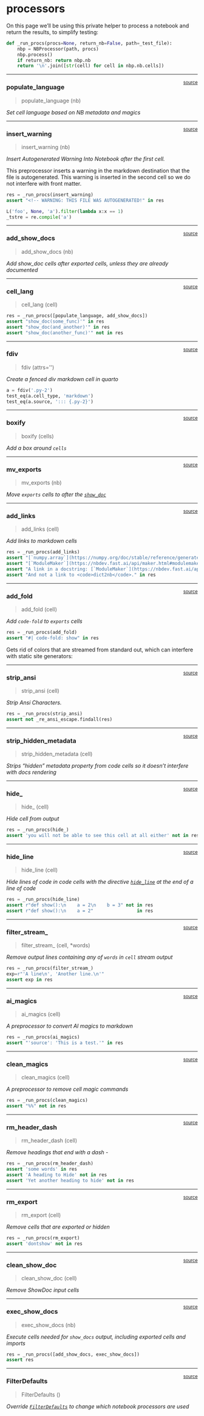 # processors


<!-- WARNING: THIS FILE WAS AUTOGENERATED! DO NOT EDIT! -->

On this page we’ll be using this private helper to process a notebook
and return the results, to simplify testing:

``` python
def _run_procs(procs=None, return_nb=False, path=_test_file):
    nbp = NBProcessor(path, procs)
    nbp.process()
    if return_nb: return nbp.nb
    return '\n'.join([str(cell) for cell in nbp.nb.cells])
```

------------------------------------------------------------------------

<a
href="https://github.com/AnswerDotAI/nbdev/blob/master/nbdev/processors.py#L32"
target="_blank" style="float:right; font-size:smaller">source</a>

### populate_language

>  populate_language (nb)

*Set cell language based on NB metadata and magics*

------------------------------------------------------------------------

<a
href="https://github.com/AnswerDotAI/nbdev/blob/master/nbdev/processors.py#L42"
target="_blank" style="float:right; font-size:smaller">source</a>

### insert_warning

>  insert_warning (nb)

*Insert Autogenerated Warning Into Notebook after the first cell.*

This preprocessor inserts a warning in the markdown destination that the
file is autogenerated. This warning is inserted in the second cell so we
do not interfere with front matter.

``` python
res = _run_procs(insert_warning)
assert "<!-- WARNING: THIS FILE WAS AUTOGENERATED!" in res
```

``` python
L('foo', None, 'a').filter(lambda x:x == 1)
_tstre = re.compile('a')
```

------------------------------------------------------------------------

<a
href="https://github.com/AnswerDotAI/nbdev/blob/master/nbdev/processors.py#L71"
target="_blank" style="float:right; font-size:smaller">source</a>

### add_show_docs

>  add_show_docs (nb)

*Add show_doc cells after exported cells, unless they are already
documented*

------------------------------------------------------------------------

<a
href="https://github.com/AnswerDotAI/nbdev/blob/master/nbdev/processors.py#L64"
target="_blank" style="float:right; font-size:smaller">source</a>

### cell_lang

>  cell_lang (cell)

``` python
res = _run_procs([populate_language, add_show_docs])
assert "show_doc(some_func)'" in res
assert "show_doc(and_another)'" in res
assert "show_doc(another_func)'" not in res
```

------------------------------------------------------------------------

<a
href="https://github.com/AnswerDotAI/nbdev/blob/master/nbdev/processors.py#L88"
target="_blank" style="float:right; font-size:smaller">source</a>

### fdiv

>  fdiv (attrs='')

*Create a fenced div markdown cell in quarto*

``` python
a = fdiv('.py-2')
test_eq(a.cell_type, 'markdown')
test_eq(a.source, '::: {.py-2}')
```

------------------------------------------------------------------------

<a
href="https://github.com/AnswerDotAI/nbdev/blob/master/nbdev/processors.py#L94"
target="_blank" style="float:right; font-size:smaller">source</a>

### boxify

>  boxify (cells)

*Add a box around `cells`*

------------------------------------------------------------------------

<a
href="https://github.com/AnswerDotAI/nbdev/blob/master/nbdev/processors.py#L101"
target="_blank" style="float:right; font-size:smaller">source</a>

### mv_exports

>  mv_exports (nb)

*Move `exports` cells to after the
[`show_doc`](https://nbdev.fast.ai/api/showdoc.html#show_doc)*

------------------------------------------------------------------------

<a
href="https://github.com/AnswerDotAI/nbdev/blob/master/nbdev/processors.py#L123"
target="_blank" style="float:right; font-size:smaller">source</a>

### add_links

>  add_links (cell)

*Add links to markdown cells*

``` python
res = _run_procs(add_links)
assert "[`numpy.array`](https://numpy.org/doc/stable/reference/generated/numpy.array.html#numpy.array)" in res
assert "[`ModuleMaker`](https://nbdev.fast.ai/api/maker.html#modulemaker) but not a link to `foobar`." in res
assert "A link in a docstring: [`ModuleMaker`](https://nbdev.fast.ai/api/maker.html#modulemaker)." in res
assert "And not a link to <code>dict2nb</code>." in res
```

------------------------------------------------------------------------

<a
href="https://github.com/AnswerDotAI/nbdev/blob/master/nbdev/processors.py#L132"
target="_blank" style="float:right; font-size:smaller">source</a>

### add_fold

>  add_fold (cell)

*Add `code-fold` to `exports` cells*

``` python
res = _run_procs(add_fold)
assert "#| code-fold: show" in res
```

Gets rid of colors that are streamed from standard out, which can
interfere with static site generators:

------------------------------------------------------------------------

<a
href="https://github.com/AnswerDotAI/nbdev/blob/master/nbdev/processors.py#L140"
target="_blank" style="float:right; font-size:smaller">source</a>

### strip_ansi

>  strip_ansi (cell)

*Strip Ansi Characters.*

``` python
res = _run_procs(strip_ansi)
assert not _re_ansi_escape.findall(res)
```

------------------------------------------------------------------------

<a
href="https://github.com/AnswerDotAI/nbdev/blob/master/nbdev/processors.py#L146"
target="_blank" style="float:right; font-size:smaller">source</a>

### strip_hidden_metadata

>  strip_hidden_metadata (cell)

*Strips “hidden” metadata property from code cells so it doesn’t
interfere with docs rendering*

------------------------------------------------------------------------

<a
href="https://github.com/AnswerDotAI/nbdev/blob/master/nbdev/processors.py#L151"
target="_blank" style="float:right; font-size:smaller">source</a>

### hide\_

>  hide_ (cell)

*Hide cell from output*

``` python
res = _run_procs(hide_)
assert 'you will not be able to see this cell at all either' not in res
```

------------------------------------------------------------------------

<a
href="https://github.com/AnswerDotAI/nbdev/blob/master/nbdev/processors.py#L158"
target="_blank" style="float:right; font-size:smaller">source</a>

### hide_line

>  hide_line (cell)

*Hide lines of code in code cells with the directive
[`hide_line`](https://nbdev.fast.ai/api/processors.html#hide_line) at
the end of a line of code*

``` python
res = _run_procs(hide_line)
assert r"def show():\n    a = 2\n    b = 3" not in res
assert r"def show():\n    a = 2"                in res
```

------------------------------------------------------------------------

<a
href="https://github.com/AnswerDotAI/nbdev/blob/master/nbdev/processors.py#L165"
target="_blank" style="float:right; font-size:smaller">source</a>

### filter_stream\_

>  filter_stream_ (cell, *words)

*Remove output lines containing any of `words` in `cell` stream output*

``` python
res = _run_procs(filter_stream_)
exp=r"'A line\n', 'Another line.\n'"
assert exp in res
```

------------------------------------------------------------------------

<a
href="https://github.com/AnswerDotAI/nbdev/blob/master/nbdev/processors.py#L175"
target="_blank" style="float:right; font-size:smaller">source</a>

### ai_magics

>  ai_magics (cell)

*A preprocessor to convert AI magics to markdown*

``` python
res = _run_procs(ai_magics)
assert "'source': 'This is a test.'" in res
```

------------------------------------------------------------------------

<a
href="https://github.com/AnswerDotAI/nbdev/blob/master/nbdev/processors.py#L184"
target="_blank" style="float:right; font-size:smaller">source</a>

### clean_magics

>  clean_magics (cell)

*A preprocessor to remove cell magic commands*

``` python
res = _run_procs(clean_magics)
assert "%%" not in res
```

------------------------------------------------------------------------

<a
href="https://github.com/AnswerDotAI/nbdev/blob/master/nbdev/processors.py#L191"
target="_blank" style="float:right; font-size:smaller">source</a>

### rm_header_dash

>  rm_header_dash (cell)

*Remove headings that end with a dash -*

``` python
res = _run_procs(rm_header_dash)
assert 'some words' in res
assert 'A heading to Hide' not in res
assert 'Yet another heading to hide' not in res
```

------------------------------------------------------------------------

<a
href="https://github.com/AnswerDotAI/nbdev/blob/master/nbdev/processors.py#L200"
target="_blank" style="float:right; font-size:smaller">source</a>

### rm_export

>  rm_export (cell)

*Remove cells that are exported or hidden*

``` python
res = _run_procs(rm_export)
assert 'dontshow' not in res
```

------------------------------------------------------------------------

<a
href="https://github.com/AnswerDotAI/nbdev/blob/master/nbdev/processors.py#L211"
target="_blank" style="float:right; font-size:smaller">source</a>

### clean_show_doc

>  clean_show_doc (cell)

*Remove ShowDoc input cells*

------------------------------------------------------------------------

<a
href="https://github.com/AnswerDotAI/nbdev/blob/master/nbdev/processors.py#L238"
target="_blank" style="float:right; font-size:smaller">source</a>

### exec_show_docs

>  exec_show_docs (nb)

*Execute cells needed for `show_docs` output, including exported cells
and imports*

``` python
res = _run_procs([add_show_docs, exec_show_docs])
assert res
```

------------------------------------------------------------------------

<a
href="https://github.com/AnswerDotAI/nbdev/blob/master/nbdev/processors.py#L271"
target="_blank" style="float:right; font-size:smaller">source</a>

### FilterDefaults

>  FilterDefaults ()

*Override
[`FilterDefaults`](https://nbdev.fast.ai/api/processors.html#filterdefaults)
to change which notebook processors are used*
